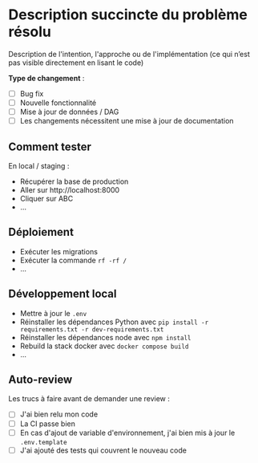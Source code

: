 # Description succincte du problème résolu

Description de l'intention, l'approche ou de l'implémentation (ce qui n’est pas visible directement en lisant le code)

<!-- Cocher la/les case.s appropriée.s -->
**Type de changement** :
- [ ] Bug fix
- [ ] Nouvelle fonctionnalité
- [ ] Mise à jour de données / DAG
- [ ] Les changements nécessitent une mise à jour de documentation

## Comment tester

En local / staging :
- Récupérer la base de production
- Aller sur http://localhost:8000
- Cliquer sur ABC
- …

## Déploiement

<!-- Dans le cas où il y a des instructions spécifiques de déploiement -->

- Exécuter les migrations
- Exécuter la commande `rf -rf /`
- ...

## Développement local

<!-- Dans le cas où il y a des instructions spécifiques pour garantir un local fonctionnel pour le reste de l'équipe -->
- Mettre à jour le `.env`
- Réinstaller les dépendances Python avec `pip install -r requirements.txt -r dev-requirements.txt`
- Réinstaller les dépendances node avec `npm install`
- Rebuild la stack docker avec `docker compose build`
- ...

## Auto-review

Les trucs à faire avant de demander une review :
- [ ] J'ai bien relu mon code
- [ ] La CI passe bien
- [ ] En cas d'ajout de variable d'environnement, j'ai bien mis à jour le `.env.template`
- [ ] J'ai ajouté des tests qui couvrent le nouveau code
